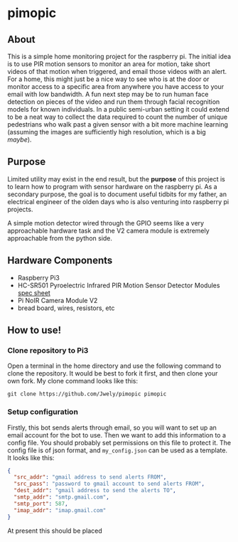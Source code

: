 # pimopic
## About
This is a simple home monitoring project for the raspberry pi. The initial idea is to use PIR motion sensors to monitor
an area for motion, take short videos of that motion when triggered, and email those videos with an alert. For a home, this
might just be a nice way to see who is at the door or monitor access to a specific area from anywhere you have access to 
your email with low bandwidth. A fun next step may be to run human face detection on pieces of the video and run them through facial recognition models for known individuals. In a public semi-urban setting it could extend to be a neat way to collect the data required to 
count the number of unique pedestrians who walk past a given sensor with a bit more machine learning 
(assuming the images are sufficiently high resolution, which is a big *maybe*).

## Purpose
Limited utility may exist in the end result, but the **purpose** of this project is to learn
how to program with sensor hardware on the raspberry pi. As a secondary purpose, the goal is to document useful tidbits for my father, an electrical engineer of the olden days who is also venturing into raspberry pi projects.  

A simple motion detector wired through the GPIO seems like a very 
approachable hardware task and the V2 camera module is extremely approachable from the python side.

## Hardware Components
* Raspberry Pi3 
* HC-SR501 Pyroelectric Infrared PIR Motion Sensor Detector Modules [spec sheet](http://www.mpja.com/download/31227sc.pdf)
* Pi NoIR Camera Module V2
* bread board, wires, resistors, etc

## How to use!

### Clone repository to Pi3
Open a terminal in the home directory and use the following command to clone the repository. It would be best to fork it first, and then clone your own fork. My clone command looks like this:

`git clone https://github.com/Jwely/pimopic pimopic`

### Setup configuration
Firstly, this bot sends alerts through email, so you will want to set up an email account for the bot to use.
Then we want to add this information to a config file. You should probably set permissions on this file to protect it.
The config file is of json format, and `my_config.json` can be used as a template. It looks like this:

```json
{
  "src_addr": "gmail address to send alerts FROM",
  "src_pass": "password to gmail account to send alerts FROM",
  "dest_addr": "gmail address to send the alerts TO",
  "smtp_addr": "smtp.gmail.com",
  "smtp_port": 587,
  "imap_addr": "imap.gmail.com"
}
```

At present this should be placed
